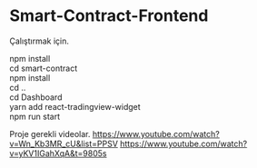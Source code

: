 # Smart-Contract-Frontend

Çalıştırmak için. <br/>

npm install <br/>
cd smart-contract <br/>
npm install <br/>
cd .. <br/>
cd Dashboard <br/> 
yarn add react-tradingview-widget<br/> 
npm run start <br/>

Proje gerekli videolar.
https://www.youtube.com/watch?v=Wn_Kb3MR_cU&list=PPSV
https://www.youtube.com/watch?v=yKV1IGahXqA&t=9805s

